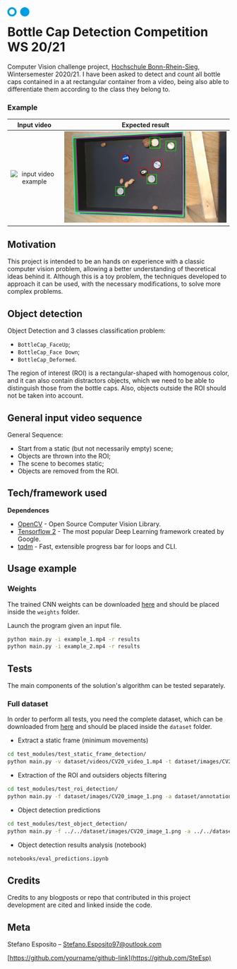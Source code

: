 <img width="50" align="left" src="https://github.com/SteEsp/CV-DetectTheBottleCap/blob/main/university_logo.png" alt="H-BRS logo">
 
# Bottle Cap Detection Competition WS 20/21
Computer Vision challenge project, [Hochschule Bonn-Rhein-Sieg](https://www.h-brs.de/de), Wintersemester 2020/21. I have been asked to detect and count all bottle caps contained in a at rectangular container from a video, being also able to differentiate them according to the class they belong to.

### Example
Input video             |  Expected result
:-------------------------:|:-------------------------:
![input video example](input_video_example.gif)  |  <img src="https://github.com/SteEsp/CV-DetectTheBottleCap/blob/main/result_1.png" width="600">

## Motivation
This project is intended to be an hands on experience with a classic computer vision problem, allowing a better understanding of theoretical ideas behind it. Although this is a toy problem, the techniques developed to approach it can be used, with the necessary modifications, to solve more complex problems.

## Object detection
Object Detection and 3 classes classification problem:
- `BottleCap_FaceUp`;
- `BottleCap_Face Down`;
- `BottleCap_Deformed`.

The region of interest (ROI) is a rectangular-shaped with homogenous color,
and it can also contain distractors objects, which we need to be able to distinguish
those from the bottle caps. Also, objects outside the ROI should not be taken into
account.

## General input video sequence 
General Sequence:
- Start from a static (but not necessarily empty) scene;
- Objects are thrown into the ROI;
- The scene to becomes static;
- Objects are removed from the ROI.

## Tech/framework used
<b>Dependences</b>
- [OpenCV](https://opencv.org/) - Open Source Computer Vision Library.
- [Tensorflow 2](https://www.tensorflow.org/) - The most popular Deep Learning framework created by Google.
- [tqdm](https://github.com/tqdm/tqdm) - Fast, extensible progress bar for loops and CLI.

## Usage example

### Weights
The trained CNN weights can be downloaded [here](https://drive.google.com/file/d/125MdZffHyIKDlvom6Z0MMSjfoFhOcDUI/view?usp=sharing) and should be placed inside the `weights` folder.

Launch the program given an input file.
```sh
python main.py -i example_1.mp4 -r results
python main.py -i example_2.mp4 -r results
```

## Tests
The main components of the solution's algorithm can be tested separately.

### Full dataset
In order to perform all tests, you need the complete dataset, which can be downloaded from [here](https://drive.google.com/file/d/1mlIbmpzf_xAL2QVk90rfKCfDRRXt8-CE/view?usp=sharing) and should be placed inside the `dataset` folder.

- Extract a static frame (minimum movements)
```sh
cd test_modules/test_static_frame_detection/
python main.py -v dataset/videos/CV20_video_1.mp4 -t dataset/images/CV20_image_1.png [-r ./results]
```
- Extraction of the ROI and outsiders objects filtering
```sh
cd test_modules/test_roi_detection/
python main.py -f dataset/images/CV20_image_1.png -a dataset/annotations/CV20_label_renamed_1.json [-r ./results]
```
- Object detection predictions
```sh
cd test_modules/test_object_detection/
python main.py -f ../../dataset/images/CV20_image_1.png -a ../../dataset/annotations/CV20_label_renamed_1.json [-r ./results]
```
- Object detection results analysis (notebook)
```sh
notebooks/eval_predictions.ipynb
```

## Credits
Credits to any blogposts or repo that contributed in this project development are cited and linked inside the code.

## Meta

Stefano Esposito – Stefano.Esposito97@outlook.com

[https://github.com/yourname/github-link](https://github.com/SteEsp)
